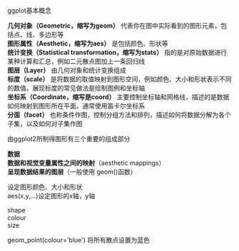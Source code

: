ggplot基本概念

 **几何对象（Geometric，缩写为geom）**  代表你在图中实际看到的图形元素，包括点、线、多边形等   
**图形属性（Aesthetic，缩写为aes）** 是包括颜色、形状等   
**统计变换（Statistical transformation，缩写为stats）** 指的是对原始数据进行某种计算和汇总，例如二元散点图加上一条回归线   
**图层（Layer）** 由几何对象和统计变换组成   
**标度（scale）** 是将数据的取值映射到图形空间，例如颜色、大小和形状表示不同的数值。展现标度的常见做法是绘制图例和坐标轴   
**坐标系（Coordinate，缩写是coord）** 主要控制坐标轴和网格线，描述的是数据如何映射到图形所在平面。通常使用笛卡尔坐标系   
**分面（facet）** 也称条件作图，控制分组方法和排列，描述如何将数据分解为各个子集，以及如何对子集作图   


由ggplot2所制得图形有三个重要的组成部分

**数据**  
**数据和视觉变量属性之间的映射**（aesthetic mappings）   
**呈现数据结果的图层**（一般使用 geom()函数）  


设定图形颜色、大小和形状   
aes(x,y,...)设定图形的x轴，y轴   

shape   
colour   
size   


geom_point(colour='blue') 将所有散点设置为蓝色
